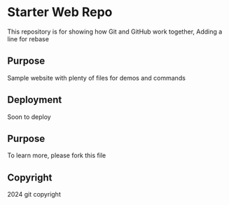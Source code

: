 # Starter Web Repo

This repository is for showing how Git and GitHub work together, Adding a line for rebase

## Purpose

Sample website with plenty of files for demos and commands


## Deployment
Soon to deploy

## Purpose
To learn more, please fork this file

## Copyright
2024 git copyright